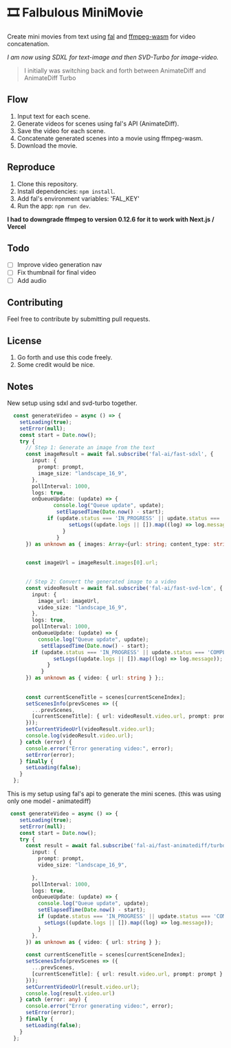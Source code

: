 # 🎞️  Falbulous MiniMovie

Create mini movies from text using [fal](https://fal.ai) and [ffmpeg-wasm](https://ffmpegwasm.netlify.app/) for video concatenation.

*I am now using SDXL for text-image and then SVD-Turbo for image-video.* 

> I initially was switching back and forth between AnimateDiff and AnimateDiff Turbo

## Flow
1. Input text for each scene.
2. Generate videos for scenes using fal's API (AnimateDiff).
3. Save the video for each scene.
3. Concatenate generated scenes into a movie using ffmpeg-wasm.
4. Download the movie.

## Reproduce
1. Clone this repository.
2. Install dependencies: `npm install`.
3. Add fal's environment variables: 'FAL_KEY'
3. Run the app: `npm run dev`.

**I had to downgrade ffmpeg to version 0.12.6 for it to work with Next.js / Vercel**

## Todo
- [ ] Improve video generation nav
- [ ] Fix thumbnail for final video
- [ ] Add audio

## Contributing
Feel free to contribute by submitting pull requests.

## License

1. Go forth and use this code freely.
2. Some credit would be nice.


## Notes

New setup using sdxl and svd-turbo together.

```TypeScript
  const generateVideo = async () => {
    setLoading(true);
    setError(null);
    const start = Date.now();
    try {
      // Step 1: Generate an image from the text
      const imageResult = await fal.subscribe('fal-ai/fast-sdxl', {
        input: {
          prompt: prompt,
          image_size: "landscape_16_9",
        },
        pollInterval: 1000,
        logs: true,
        onQueueUpdate: (update) => {
               console.log("Queue update", update);
                setElapsedTime(Date.now() - start);
             if (update.status === 'IN_PROGRESS' || update.status === 'COMPLETED') {
                    setLogs((update.logs || []).map((log) => log.message));
                  }
                }
      }) as unknown as { images: Array<{url: string; content_type: string;}>; };
      

      const imageUrl = imageResult.images[0].url;

  
      // Step 2: Convert the generated image to a video
      const videoResult = await fal.subscribe('fal-ai/fast-svd-lcm', {
        input: {
          image_url: imageUrl,
          video_size: "landscape_16_9",
        },
        logs: true,
        pollInterval: 1000,
        onQueueUpdate: (update) => {
          console.log("Queue update", update);
           setElapsedTime(Date.now() - start);
        if (update.status === 'IN_PROGRESS' || update.status === 'COMPLETED') {
               setLogs((update.logs || []).map((log) => log.message));
             }
           }
      }) as unknown as { video: { url: string } };;
      
  
      const currentSceneTitle = scenes[currentSceneIndex];
      setScenesInfo(prevScenes => ({
        ...prevScenes,
        [currentSceneTitle]: { url: videoResult.video.url, prompt: prompt }
      }));
      setCurrentVideoUrl(videoResult.video.url);
      console.log(videoResult.video.url);
    } catch (error) {
      console.error("Error generating video:", error);
      setError(error);
    } finally {
      setLoading(false);
    }
  };
```

This is my setup using fal's api to generate the mini scenes. (this was using only one model - animatediff)

```TypeScript
 const generateVideo = async () => {
    setLoading(true);
    setError(null);
    const start = Date.now();
    try {
      const result = await fal.subscribe('fal-ai/fast-animatediff/turbo/text-to-video', {
        input: {
          prompt: prompt,
          video_size: "landscape_16_9",
          
        },
        pollInterval: 1000,
        logs: true,
        onQueueUpdate: (update) => {
          console.log("Queue update", update);
          setElapsedTime(Date.now() - start);
          if (update.status === 'IN_PROGRESS' || update.status === 'COMPLETED') {
            setLogs((update.logs || []).map((log) => log.message));
          }
        },
      }) as unknown as { video: { url: string } };
  
      const currentSceneTitle = scenes[currentSceneIndex];
      setScenesInfo(prevScenes => ({
        ...prevScenes,
        [currentSceneTitle]: { url: result.video.url, prompt: prompt }
      }));
      setCurrentVideoUrl(result.video.url);
      console.log(result.video.url)
    } catch (error: any) {
      console.error("Error generating video:", error);
      setError(error);
    } finally {
      setLoading(false);
    }
  };
```
